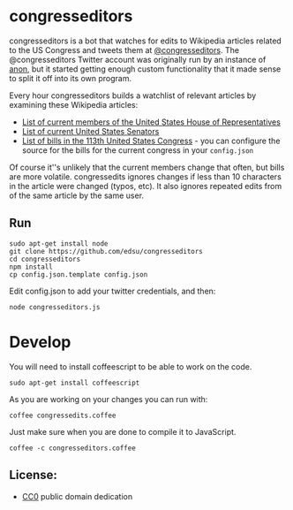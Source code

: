 # congresseditors

congresseditors is a bot that watches for edits to Wikipedia articles related 
to the US Congress and tweets them at 
[@congresseditors](http://twitter.com/congresseditors). 
The @congresseditors Twitter account was originally run by an instance of 
[anon](http://github.com/edsu/anon), but it started getting enough custom
functionality that it made sense to split it off into its own program.

Every hour congresseditors builds a watchlist of relevant articles by 
examining these Wikipedia articles:

* [List of current members of the United States House of Representatives](https://en.wikipedia.org/wiki/List_of_current_members_of_the_United_States_House_of_Representatives_by_age_and_generation)
* [List of current United States Senators](https://en.wikipedia.org/wiki/List_of_current_United_States_Senators)
* [List of bills in the 113th United States Congress](https://en.wikipedia.org/wiki/List_of_bills_in_the_114th_United_States_Congress) - you can configure the source for the bills for the current congress in your `config.json`

Of course it''s unlikely that the current members change that often, but bills 
are more volatile. congressedits ignores changes if less than 10 characters
in the article were changed (typos, etc). It also ignores repeated edits from
of the same article by the same user.

## Run

    sudo apt-get install node
    git clone https://github.com/edsu/congresseditors
    cd congresseditors
    npm install
    cp config.json.template config.json

Edit config.json to add your twitter credentials, and then:

    node congresseditors.js

# Develop

You will need to install coffeescript to be able to work on the code. 

    sudo apt-get install coffeescript

As you are working on your changes you can run with:

    coffee congressedits.coffee

Just make sure when you are done to compile it to JavaScript.

    coffee -c congresseditors.coffee

## License:

* [CC0](LICENSE) public domain dedication
